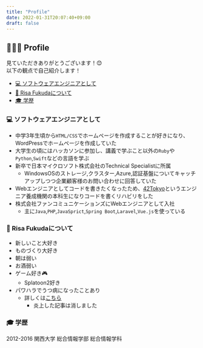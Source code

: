```yaml
---
title: "Profile"
date: 2022-01-31T20:07:40+09:00
draft: false
---
```


## 🧑🏼‍💻 Profile
見ていただきありがとうございます！😊  
以下の観点で自己紹介します！  

- [💻 ソフトウェアエンジニアとして](https://radkmb.github.io/portfolio/profile/#-%E3%82%BD%E3%83%95%E3%83%88%E3%82%A6%E3%82%A7%E3%82%A2%E3%82%A8%E3%83%B3%E3%82%B8%E3%83%8B%E3%82%A2%E3%81%A8%E3%81%97%E3%81%A6)
- [🚶 Risa Fukudaについて](https://radkmb.github.io/portfolio/profile/#-risa-fukuda%E3%81%AB%E3%81%A4%E3%81%84%E3%81%A6)
- [🎓 学歴](https://radkmb.github.io/portfolio/profile/#-%E5%AD%A6%E6%AD%B4)
  
### 💻 ソフトウェアエンジニアとして
- 中学3年生頃から`HTML/CSS`でホームページを作成することが好きになり、WordPressでホームページを作成していた
- 大学生の頃にはハッカソンに参加し、講義で学ぶこと以外の`Ruby`や`Python`,`Swift`などの言語を学ぶ
- 新卒で日本マイクロソフト株式会社のTechnical Specialistに所属
	- WindowsOSのストレージ,クラスター,Azure,認証基盤についてキャッチアップしつつ企業顧客様のお問い合わせに回答していた
- Webエンジニアとしてコードを書きたくなったため、[42Tokyo](https://42tokyo.jp/)というエンジニア養成機関の本科生になりコードを書くリハビリをした
- 株式会社ファンコミュニケーションズにWebエンジニアとして入社
	- 主に`Java`,`PHP`,`JavaSprict`,`Spring Boot`,`Laravel`,`Vue.js`を使っている

### 🚶 Risa Fukudaについて
- 新しいこと大好き
- ものづくり大好き
- 朝は弱い
- お酒弱い
- ゲーム好き🎮
	- Splatoon2好き
- パワハラでうつ病になったことあり
	- 詳しくは[こちら](https://b.hatena.ne.jp/entry/s/medium.com/@risafukuda/b46fa7a40706) 
		- 炎上した記事は消しました

### 🎓 学歴
2012-2016 関西大学 総合情報学部 総合情報学科